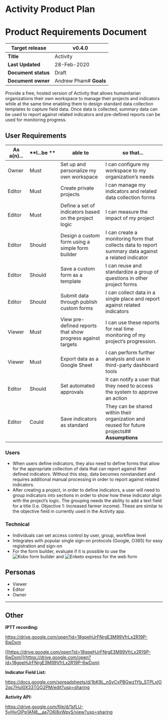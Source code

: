 # Activity Product Plan

# Product Requirements Document

| **Target release**  | v0.4.0                  |
| ------------------- | ----------------------- |
| **Title**           | Activity                |
| **Last Updated**    | 28-Feb-2020             |
| **Document status** | Draft                   |
| **Document owner**  | Andrew Pham# **Goals** |

Provide a free, hosted version of Activity that allows humanitarian organizations their own workspace to manage their projects and indicators while at the same time enabling them to design standard data collection templates to capture field data. Once data is collected, summary data can be used to report against related indicators and pre-defined reports can be used for monitoring progress.

## **User Requirements**

| **As a(n)...** | **I...be ** | **able to**                                                 | **so that...**                                                                                        |
| -------------- | ----------- | ----------------------------------------------------------- | ----------------------------------------------------------------------------------------------------- |
| Owner          | Must        | Set up and personalize my own workspace                     | I can configure my workspace to my organization’s needs                                               |
| Editor         | Must        | Create private projects                                     | I can manage my indicators and related data collection forms                                          |
| Editor         | Must        | Define a set of indicators based on the project logic       | I can measure the impact of my project                                                                |
| Editor         | Should      | Design a custom form using a simple form builder            | I can create a monitoring form that collects data to report summary data against  a related indicator |
| Editor         | Should      | Save a custom form as a template                            | I can reuse and standardize a group of questions in other project forms                               |
| Editor         | Should      | Submit data through publish custom forms                    | I can collect data in a single place and report against related indicators                            |
| Viewer         | Must        | View pre-defined reports that show progress against targets | I can use these reports for real time monitoring of my project’s progression.                         |
| Viewer         | Must        | Export data as a Google Sheet                               | I can perform further analysis and use in third-party dashboard tools                                 |
| Editor         | Should      | Set automated approvals                                     | It can notify a user that they need to access the system to approve an action                         |
| Editor         | Could       | Save indicators as standard                                 | They can be shared within their organization and reused for future projects## **Assumptions**         |

### Users

- When users define indicators, they also need to define forms that allow for the appropriate collection of data that can report against their defined indicators. Without this step, data becomes nonstandard and requires additional manual processing in order to report against related indicators.
- After creating a project, in order to define indicators, a user will need to group indicators into sections in order to show how these indicator align with the project’s logic. The grouping needs the ability to add a text field for a title (I.e. Objective 1: Increased farmer income). These are similar to the objective field in currently used in the Activity app.

### Technical

- Individuals can set access control by user, group, workflow level
- Integrates with popular single sign-on protocols (Google, O365) for easy registration and sign-on
- For the form builder, evaluate if it is possible to use the ![<u>Kobo form builder</u>](https://github.com/kobotoolbox/kpi/) and ![<u>Enketo express</u>](https://enketo.org/use/installation/) for the web form

## **Personas**

- Viewer
- Editor
- Owner

---

## **Other**

**IPTT recording:**

https://drive.google.com/open?id=18gpeHJrFNrgE3M99VfrLx2R19P-6wDxm

[[https://drive.google.com/open?id=18gpeHJrFNrgE3M99VfrLx2R19P-6wDxm]](https://drive.google.com/open?id=18gpeHJrFNrgE3M99VfrLx2R19P-6wDxm)

**Indicator Field List:**

https://docs.google.com/spreadsheets/d/1bK9L_nSyCyPBGwz1Yb_STPLxIO2qc7HuI0X33TGO2PM/edit?usp=sharing

**Activity API:**

https://drive.google.com/file/d/1sfLU-5yHjvOIPp1AN8__aa7O6l8xWpyS/view?usp=sharing
